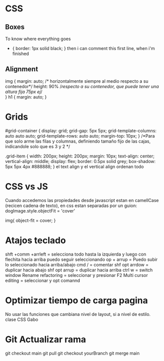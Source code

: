# CSS

## Boxes
To know where everything goes
* {
  border: 1px solid black;
}
then i can comment this first line, when i'm finished

## Alignment
img {
    margin: auto; /* horizontalmente siempre al medio respecto a su contenedor*/
    height: 90% /*respecto a su contenedor, que puede tener una altura fija 75px ej*/   
}
h1 {
  margin: auto;
}

# Grids
#grid-container {
  display: grid;
  grid-gap: 5px 5px;
  grid-template-columns: auto auto auto;
  grid-template-rows: auto auto;
  margin-top: 10px;
} /*Para que solo arme las filas y columnas, definiendo tamaño fijo de las cajas, indicandole solo que es 3 y 2 */

.grid-item {
  width: 200px;
  height: 200px;
  margin: 10px;
  text-align: center;
  vertical-align: middle;
  display: flex;
  border: 0.5px solid grey;
  box-shadow: 5px 5px 4px #888888;
}  el text align y el vertical align ordenan todo

# CSS vs JS
Cuando accedemos las propiedades desde javascript estan en camellCase (recicen cadena de texto), en css estan separadas por un guion:
dogImage.style.objectFit = 'cover'

img{
  object-fit = cover;
}

# Atajos teclado
shft +comm +arrleft = selecciona todo hasta la izquierda y luego con flechita hacia arriba puedo seguir seleccionando
op + arrup = Puedo subir lo seleccionado hacia arriba/abajo
cmd / = comentar
shf opt arrdow = duplicar hacia abajo
shf opt arrup = duplicar hacia arriba
ctrl w = switch window
Rename refactoring = seleccionar y presionar F2
Multi cursor editing = seleccionar y opt comannd 

# Optimizar tiempo de carga pagina
No usar las funciones que cambiana nivel de layout, si a nivel de estilo. clase CSS Gabo


# Git Actualizar rama
git checkout main
git pull 
git checkout yourBranch
git merge main